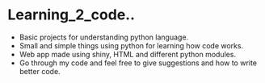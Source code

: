 # Learning_2_code..
- Basic projects for understanding python language.
- Small and simple things using python for learning how code works.
- Web app made using shiny, HTML and different python modules.
- Go through my code and feel free to give suggestions and how to write better code.
